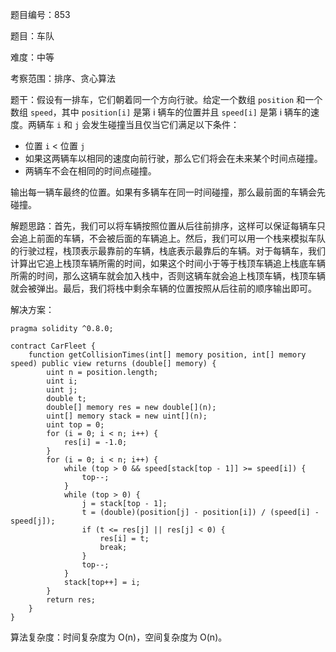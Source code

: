 题目编号：853

题目：车队

难度：中等

考察范围：排序、贪心算法

题干：假设有一排车，它们朝着同一个方向行驶。给定一个数组 `position` 和一个数组 `speed`，其中 `position[i]` 是第 i 辆车的位置并且 `speed[i]` 是第 i 辆车的速度。两辆车 `i` 和 `j` 会发生碰撞当且仅当它们满足以下条件：

- 位置 `i` < 位置 `j`
- 如果这两辆车以相同的速度向前行驶，那么它们将会在未来某个时间点碰撞。
- 两辆车不会在相同的时间点碰撞。

输出每一辆车最终的位置。如果有多辆车在同一时间碰撞，那么最前面的车辆会先碰撞。

解题思路：首先，我们可以将车辆按照位置从后往前排序，这样可以保证每辆车只会追上前面的车辆，不会被后面的车辆追上。然后，我们可以用一个栈来模拟车队的行驶过程，栈顶表示最靠前的车辆，栈底表示最靠后的车辆。对于每辆车，我们计算出它追上栈顶车辆所需的时间，如果这个时间小于等于栈顶车辆追上栈底车辆所需的时间，那么这辆车就会加入栈中，否则这辆车就会追上栈顶车辆，栈顶车辆就会被弹出。最后，我们将栈中剩余车辆的位置按照从后往前的顺序输出即可。

解决方案：

```solidity
pragma solidity ^0.8.0;

contract CarFleet {
    function getCollisionTimes(int[] memory position, int[] memory speed) public view returns (double[] memory) {
        uint n = position.length;
        uint i;
        uint j;
        double t;
        double[] memory res = new double[](n);
        uint[] memory stack = new uint[](n);
        uint top = 0;
        for (i = 0; i < n; i++) {
            res[i] = -1.0;
        }
        for (i = 0; i < n; i++) {
            while (top > 0 && speed[stack[top - 1]] >= speed[i]) {
                top--;
            }
            while (top > 0) {
                j = stack[top - 1];
                t = (double)(position[j] - position[i]) / (speed[i] - speed[j]);
                if (t <= res[j] || res[j] < 0) {
                    res[i] = t;
                    break;
                }
                top--;
            }
            stack[top++] = i;
        }
        return res;
    }
}
```

算法复杂度：时间复杂度为 O(n)，空间复杂度为 O(n)。